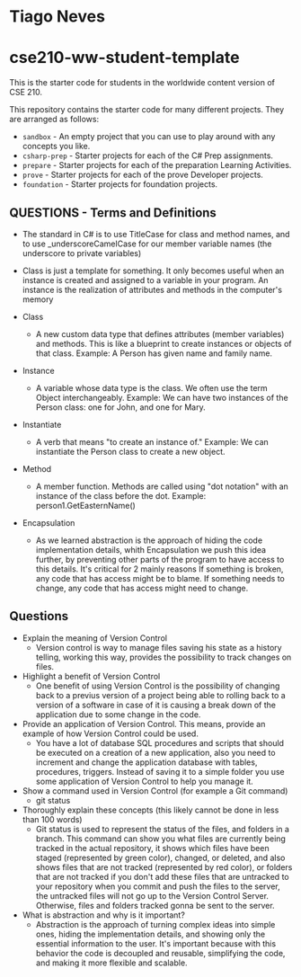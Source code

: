 # Tiago Neves
# cse210-ww-student-template
This is the starter code for students in the worldwide content version of CSE 210.

This repository contains the starter code for many different projects. They are arranged as follows:

* `sandbox` - An empty project that you can use to play around with any concepts you like.
* `csharp-prep` - Starter projects for each of the C# Prep assignments.
* `prepare` - Starter projects for each of the preparation Learning Activities.
* `prove` - Starter projects for each of the prove Developer projects.
* `foundation` - Starter projects for foundation projects.

## QUESTIONS - Terms and Definitions
- The standard in C# is to use TitleCase for class and method names, and to use _underscoreCamelCase for our member variable names (the underscore to private variables)
- Class is just a template for something. It only becomes useful when an instance is created and assigned to a variable in your program. An instance is the realization of attributes and methods in the computer's memory

- Class 
    - A new custom data type that defines attributes (member variables) and methods. This is like a blueprint to create instances or objects of that class. Example: A Person has given name and family name.

- Instance 
    - A variable whose data type is the class. We often use the term Object interchangeably. Example: We can have two instances of the Person class: one for John, and one for Mary.

- Instantiate 
    - A verb that means "to create an instance of." Example: We can instantiate the Person class to create a new object.

- Method 
    - A member function. Methods are called using "dot notation" with an instance of the class before the dot. Example: person1.GetEasternName()
- Encapsulation
    - As we learned abstraction is the approach of hiding the code implementation details, whith Encapsulation we push this idea further, by preventing other parts of the program to have access to this details.
    It's critical for 2 mainly reasons
    If something is broken, any code that has access might be to blame.
    If something needs to change, any code that has access might need to change.


## Questions
- Explain the meaning of Version Control
    - Version control is way to manage files saving his state as a history telling, working this way, provides the possibility to track changes on files.
- Highlight a benefit of Version Control
    - One benefit of using Version Control is the possibility of changing back to a previus version of a project being able to rolling back to a version of a software in case of it is causing a break down of the application due to some change in the code.
- Provide an application of Version Control. This means, provide an example of how Version Control could be used.
    - You have a lot of database SQL procedures and scripts that should be executed on a creation of a new application, also you need to increment and change the application database with tables, procedures, triggers. Instead of saving it to a simple folder you use some application of Version Control to help you manage it.
- Show a command used in Version Control (for example a Git command)
    - git status
- Thoroughly explain these concepts (this likely cannot be done in less than 100 words)
    - Git status is used to represent the status of the files, and folders in a branch. This command can show you what files are currently being tracked in the actual repository, it shows which files have been staged (represented by green color), changed, or deleted, and also shows files that are not tracked (represented by red color),  or folders that are not tracked if you don't add these files that are untracked to your repository when you commit and push the files to the server, the untracked files will not go up to the Version Control Server. Otherwise, files and folders tracked gonna be sent to the server.
- What is abstraction and why is it important?
    - Abstraction is the approach of turning complex ideas into simple ones, hiding the implementation details, and showing only the essential information to the user. It's important because with this behavior the code is decoupled and reusable, simplifying the code, and making it more flexible and scalable.

